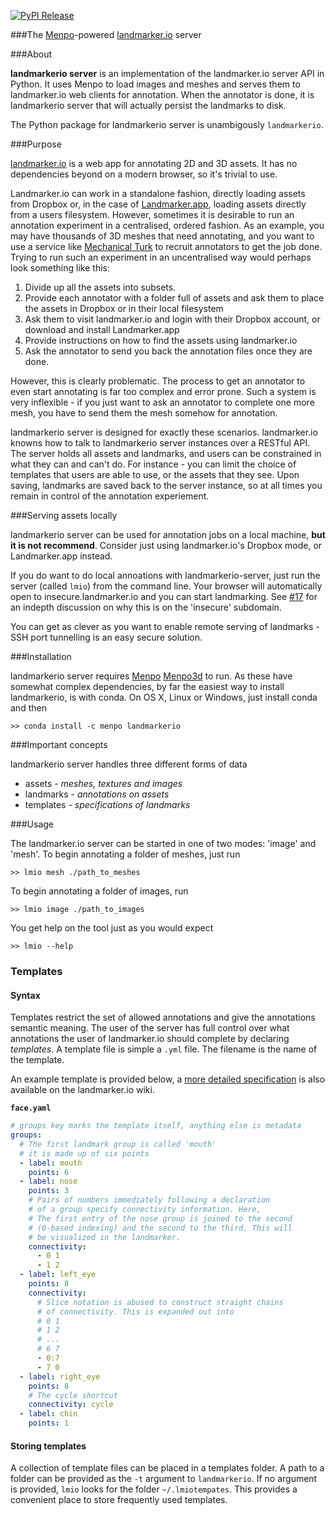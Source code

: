 [![PyPI Release](http://img.shields.io/pypi/v/landmarkerio-server.svg?style=flat)](https://pypi.python.org/pypi/landmarkerio-server)

###The [Menpo](https://github.com/menpo/menpo)-powered [landmarker.io](https://github.com/menpo/landmarker.io) server

###About

**landmarkerio server** is an implementation of the landmarker.io server API
in Python. It uses Menpo to load images and meshes and serves them to
landmarker.io web clients for annotation. When the annotator is done, 
it is landmarkerio server that will actually persist the landmarks to disk.

The Python package for landmarkerio server is unambigously `landmarkerio`.

###Purpose

[landmarker.io](https://github.com/menpo/landmarker.io) is a web app 
for annotating 2D and 3D assets. It has no dependencies beyond on a modern browser, 
so it's trivial to use. 

Landmarker.io can work in a standalone fashion, directly
loading assets from Dropbox or, in the case of [Landmarker.app](https://github.com/menpo/landmarker-app/), loading
assets directly from a users filesystem. However, sometimes it is
desirable to run an annotation experiment in a centralised, ordered
fashion. As an example, you may have thousands of 3D meshes that need
annotating, and you want to use a service like 
[Mechanical Turk](https://www.mturk.com/mturk/welcome) to recruit
annotators to get the job done. Trying to run such an experiment in an
uncentralised way would perhaps look something like this:

1. Divide up all the assets into subsets.
2. Provide each annotator with a folder full of assets and ask them to place the assets in Dropbox or in their local filesystem
3. Ask them to visit landmarker.io and login with their Dropbox account, or download and install Landmarker.app
4. Provide instructions on how to find the assets using landmarker.io
5. Ask the annotator to send you back the annotation files once they are done.

However, this is clearly problematic. The process to get an annotator to even start
annotating is far too complex and error prone. Such a system is very inflexible - if you
just want to ask an annotator to complete one more mesh, you have to send them the mesh
somehow for annotation.

landmarkerio server is designed for exactly these scenarios. landmarker.io knowns
how to talk to landmarkerio server instances over a RESTful API. The server
holds all assets and landmarks, and users can be constrained in what they can and can't
do. For instance - you can limit the choice of templates that users are able to use,
or the assets that they see. Upon saving, landmarks are saved back to the server instance,
so at all times you remain in control of the annotation experiement.

###Serving assets locally

landmarkerio server can be used for annotation jobs on a local machine, **but
it is not recommend**. Consider just using landmarker.io's Dropbox mode, or 
Landmarker.app instead.

If you do want to do local annoations with landmarkerio-server,
just run the server (called `lmio`) from the command
line. Your browser will automatically open to insecure.landmarker.io and 
you can start landmarking. See [#17](https://github.com/menpo/landmarkerio-server/issues/17)
for an indepth discussion on why this is on the 'insecure' subdomain.

You can get as clever as you want to enable remote serving of landmarks -
SSH port tunnelling is an easy secure solution.

###Installation

landmarkerio server requires [Menpo](https://github.com/menpo/menpo)
[Menpo3d](https://github.com/menpo/menpo) to run. As these have somewhat
complex dependencies, by far the easiest way to install landmarkerio, is
with conda. On OS X, Linux or Windows, just install conda and then
```
>> conda install -c menpo landmarkerio
```

###Important concepts

landmarkerio server handles three different forms of data

- assets - *meshes, textures and images*
- landmarks - *annotations on assets*
- templates - *specifications of landmarks*


###Usage

The landmarker.io server can be started in one of two modes: 'image' and 'mesh'. To begin annotating a folder of meshes, just run
```
>> lmio mesh ./path_to_meshes
```

To begin annotating a folder of images, run
```
>> lmio image ./path_to_images
```

You get help on the tool just as you would expect

```
>> lmio --help
```

### Templates

#### Syntax

Templates restrict the set of allowed annotations and give the annotations
semantic meaning. The user of the server has full control over what
annotations the user of landmarker.io should complete by declaring *templates*.
A template file is simple a `.yml` file. The filename is the name of the template.

An example template is provided below, a [more detailed specification](https://github.com/menpo/landmarker.io/wiki/Templates-specification) is also available on the landmarker.io wiki.

**`face.yaml`**
```face.yaml
# groups key marks the template itself, anything else is metadata
groups:
  # The first landmark group is called 'mouth'
  # it is made up of six points
  - label: mouth
    points: 6
  - label: nose
    points: 3
    # Pairs of numbers immediately following a declaration
    # of a group specify connectivity information. Here,
    # The first entry of the nose group is joined to the second
    # (0-based indexing) and the second to the third. This will
    # be visualized in the landmarker.
    connectivity:
      - 0 1
      - 1 2
  - label: left_eye
    points: 8
    connectivity:
      # Slice notation is abused to construct straight chains
      # of connectivity. This is expanded out into
      # 0 1
      # 1 2
      # ...
      # 6 7
      - 0:7
      - 7 0
  - label: right_eye
    points: 8
    # The cycle shortcut
    connectivity: cycle
  - label: chin
    points: 1
```

#### Storing templates

A collection of template files can be placed in a templates folder.
A path to a folder can be provided as the `-t` argument to
`landmarkerio`. If no argument is provided, `lmio` looks for
the folder `~/.lmiotempates`. This provides a convenient place to
store frequently used templates.

